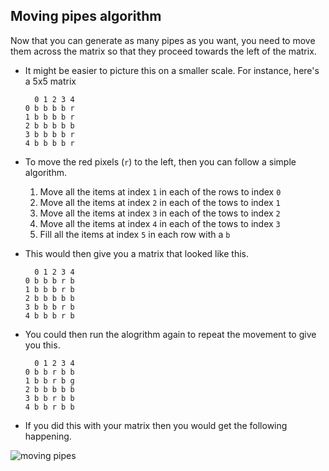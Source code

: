 ## Moving pipes algorithm

Now that you can generate as many pipes as you want, you need to move them across the matrix so that they proceed towards the left of the matrix.

- It might be easier to picture this on a smaller scale. For instance, here's a 5x5 matrix

	```
	  0 1 2 3 4
	0 b b b b r
	1 b b b b r
	2 b b b b b
	3 b b b b r
	4 b b b b r
	```
- To move the red pixels (`r`) to the left, then you can follow a simple algorithm.
  1. Move all the items at index `1` in each of the rows to index `0`
  1. Move all the items at index `2` in each of the tows to index `1`
  1. Move all the items at index `3` in each of the tows to index `2`
  1. Move all the items at index `4` in each of the tows to index `3`
  1. Fill all the items at index `5` in each row with a `b`

- This would then give you a matrix that looked like this.

	```
	  0 1 2 3 4
	0 b b b r b
	1 b b b r b
	2 b b b b b
	3 b b b r b
	4 b b b r b
	```
- You could then run the alogrithm again to repeat the movement to give you this.

	```
	  0 1 2 3 4
	0 b b r b b
	1 b b r b g
	2 b b b b b
	3 b b r b b
	4 b b r b b
	```
- If you did this with your matrix then you would get the following happening.

![moving pipes](SH-1.gif)
